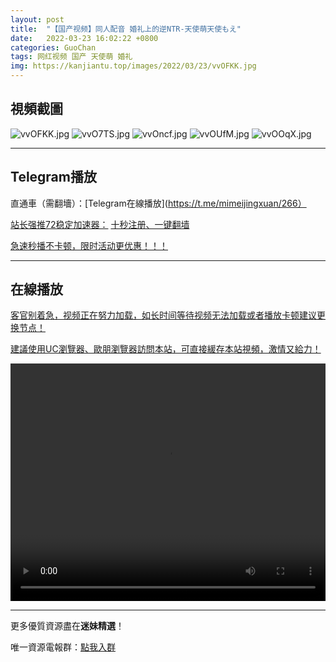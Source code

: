 ```yaml
---
layout: post
title:  "【国产视频】同人配音 婚礼上的逆NTR-天使萌天使もえ"
date:   2022-03-23 16:02:22 +0800
categories: GuoChan
tags: 网红视频 国产 天使萌 婚礼
img: https://kanjiantu.top/images/2022/03/23/vvOFKK.jpg
---
```



## 視頻截圖

![vvOFKK.jpg](https://kanjiantu.top/images/2022/03/23/vvOFKK.jpg)
![vvO7TS.jpg](https://kanjiantu.top/images/2022/03/23/vvO7TS.jpg)
![vvOncf.jpg](https://kanjiantu.top/images/2022/03/23/vvOncf.jpg)
![vvOUfM.jpg](https://kanjiantu.top/images/2022/03/23/vvOUfM.jpg)
![vvOOqX.jpg](https://kanjiantu.top/images/2022/03/23/vvOOqX.jpg)

* * *
## Telegram播放

直通車（需翻墻）：[Telegram在線播放](https://t.me/mimeijingxuan/266）

<u>站长强推72稳定加速器：</u> [十秒注册、一键翻墙](https://www.mimei.blog/skip/vpn.html)


<u>急速秒播不卡顿，限时活动更优惠！！！</u>
* * *
## 在線播放
<u>客官别着急，视频正在努力加载，如长时间等待视频无法加载或者播放卡顿建议更换节点！</u>

<u>建議使用UC瀏覽器、歐朋瀏覽器訪問本站，可直接緩存本站視頻，激情又給力！</u>
<center><video src="https://cdn.publer.io/uploads/videos/6247f8c7db2797343b249e9d/d3eeb01f05a6b48bf4855ed622731e0b.mp4" width="100%" height="380px" controls="controls"></video></center>



* * *
更多優質資源盡在**迷妹精選**！

唯一資源電報群：[點我入群](https://t.me/mimeijingxuan)


